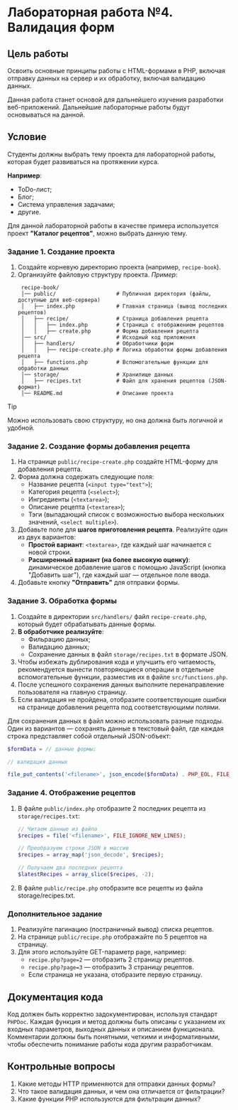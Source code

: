# Лабораторная работа №4. Валидация форм

## Цель работы

Освоить основные принципы работы с HTML-формами в PHP, включая отправку данных на сервер и их обработку, включая валидацию данных.

Данная работа станет основой для дальнейшего изучения разработки веб-приложений. Дальнейшие лабораторные работы будут основываться на данной.

## Условие

Студенты должны выбрать тему проекта для лабораторной работы, которая будет развиваться на протяжении курса.

**Например**:

- ToDo-лист;
- Блог;
- Система управления задачами;
- другие.

Для данной лабораторной работы в качестве примера используется проект **"Каталог рецептов"**, можно выбрать данную тему.

### Задание 1. Создание проекта

1. Создайте корневую директорию проекта (например, `recipe-book`).
2. Организуйте файловую структуру проекта. _Пример_:
   ```
    recipe-book/
    │── public/                   # Публичная директория (файлы, доступные для веб-сервера)
    │   ├── index.php             # Главная страница (вывод последних рецептов)
    │   ├── recipe/               # Страница добавления рецепта
    │   │   ├── index.php         # Страница с отображением рецептов
    │   │   ├── create.php        # Форма добавления рецепта
    │── src/                      # Исходный код приложения
    │   ├── handlers/             # Обработчики форм
    │   │   ├── recipe-create.php # Логика обработки формы добавления рецепта
    │   ├── functions.php         # Вспомогательные функции для обработки данных
    │── storage/                  # Хранилище данных
    │   ├── recipes.txt           # Файл для хранения рецептов (JSON-формат)
    │── README.md                 # Описание проекта
   ```

> [!TIP]
> Можно использовать свою структуру, но она должна быть логичной и удобной.

### Задание 2. Создание формы добавления рецепта

1. На странице `public/recipe-create.php` создайте HTML-форму для добавления рецепта.
2. Форма должна содержать следующие поля:
   - Название рецепта (`<input type="text">`);
   - Категория рецепта (`<select>`);
   - Ингредиенты (`<textarea>`);
   - Описание рецепта (`<textarea>`);
   - Тэги (выпадающий список с возможностью выбора нескольких значений, `<select multiple>`).
3. Добавьте поле для **шагов приготовления рецепта**. Реализуйте один из двух вариантов:
   - **Простой вариант**: `<textarea>`, где каждый шаг начинается с новой строки.
   - **Расширенный вариант (на более высокую оценку)**: динамическое добавление шагов с помощью JavaScript (кнопка "Добавить шаг"), где каждый шаг — отдельное поле ввода.
4. Добавьте кнопку **"Отправить"** для отправки формы.

### Задание 3. Обработка формы

1. Создайте в директории `src/handlers/` файл `recipe-create.php`, который будет обрабатывать данные формы.
2. **В обработчике реализуйте**:
   - Фильрацию данных;
   - Валидацию данных;
   - Сохранение данных в файл `storage/recipes.txt` в формате JSON.
3. Чтобы избежать дублирования кода и улучшить его читаемость, рекомендуется вынести повторяющиеся операции в отдельные вспомогательные функции, разместив их в файле `src/functions.php`.
4. После успешного сохранения данных выполните перенаправление пользователя на главную страницу.
5. Если валидация не пройдена, отобразите соответствующие ошибки на странице добавления рецепта под соответствующими полями.

Для сохранения данных в файл можно использовать разные подходы. Один из вариантов — сохранять данные в текстовый файл, где каждая строка представляет собой отдельный JSON-объект:

```php
$formData = // данные формы;

// валидация данных

file_put_contents('<filename>', json_encode($formData) . PHP_EOL, FILE_APPEND);
```

### Задание 4. Отображение рецептов

1. В файле `public/index.php` отобразите 2 последних рецепта из `storage/recipes.txt`:

   ```php
   // Читаем данные из файла
   $recipes = file('<filename>', FILE_IGNORE_NEW_LINES);

   // Преобразуем строки JSON в массив
   $recipes = array_map('json_decode', $recipes);

   // Получаем два последних рецепта
   $latestRecipes = array_slice($recipes, -2);
   ```

2. В файле `public/recipe.php` отобразите все рецепты из файла storage/recipes.txt.

### Дополнительное задание

1. Реализуйте пагинацию (постраничный вывод) списка рецептов.
2. На странице `public/recipe.php` отображайте по 5 рецептов на страницу.
3. Для этого используйте GET-параметр page, например:
   - `recipe.php?page=2` — отобразить 2 страницу рецептов.
   - `recipe.php?page=3` — отобразить 3 страницу рецептов.
   - Если страница не указана, отобразите первую страницу.

## Документация кода

Код должен быть корректно задокументирован, используя стандарт `PHPDoc`. Каждая функция и метод должны быть описаны с указанием их входных параметров, выходных данных и описанием функционала. Комментарии должны быть понятными, четкими и информативными, чтобы обеспечить понимание работы кода другим разработчикам.

## Контрольные вопросы

1. Какие методы HTTP применяются для отправки данных формы?
2. Что такое валидация данных, и чем она отличается от фильтрации?
3. Какие функции PHP используются для фильтрации данных?
